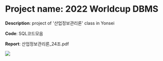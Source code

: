 # Project name: 2022 Worldcup DBMS
**Description**: project of '산업정보관리론' class in Yonsei

**Code**: SQL코드모음

**Report**: 산업정보관리론_24조.pdf

<img src="https://img.shields.io/badge/MySQL-4479A1?style=for-the-badge&logo=MySQL&logoColor=white">
